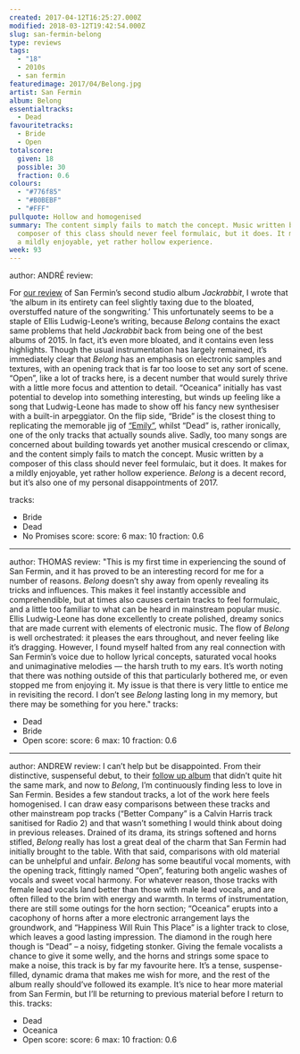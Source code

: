 ```yaml
---
created: 2017-04-12T16:25:27.000Z
modified: 2018-03-12T19:42:54.000Z
slug: san-fermin-belong
type: reviews
tags:
  - "18"
  - 2010s
  - san fermin
featuredimage: 2017/04/Belong.jpg
artist: San Fermin
album: Belong
essentialtracks:
  - Dead
favouritetracks:
  - Bride
  - Open
totalscore:
  given: 18
  possible: 30
  fraction: 0.6
colours:
  - "#776f85"
  - "#B0BEBF"
  - "#FFF"
pullquote: Hollow and homogenised
summary: The content simply fails to match the concept. Music written by a
  composer of this class should never feel formulaic, but it does. It makes for
  a mildly enjoyable, yet rather hollow experience.
week: 93
---
```

author: ANDRÉ
review: <div class="_d97"><p>For <a
  href="reviews/san-fermin-jackrabbit/" target="_blank"
  rel="noopener">our review</a> of San Fermin’s second studio album
  <em>Jackrabbit</em>, I wrote that ‘the album in its entirety can feel slightly
  taxing due to the bloated, overstuffed nature of the songwriting.’ This
  unfortunately seems to be a staple of Ellis Ludwig-Leone’s writing, because
  <em>Belong</em> contains the exact same problems that held <em>Jackrabbit</em>
  back from being one of the best albums of 2015. In fact, it’s even more
  bloated, and it contains even less highlights. Though the usual
  instrumentation has largely remained, it’s immediately clear that
  <em>Belong</em> has an emphasis on electronic samples and textures, with an
  opening track that is far too loose to set any sort of scene. “Open”, like a
  lot of tracks here, is a decent number that would surely thrive with a little
  more focus and attention to detail. “Oceanica” initially has vast potential to
  develop into something interesting, but winds up feeling like a song that
  Ludwig-Leone has made to show off his fancy new synthesiser with a built-in
  arpeggiator. On the flip side, “Bride” is the closest thing to replicating the
  memorable jig of <a href="https://www.youtube.com/watch?v=z4rnD3628N4"
  target="_blank" rel="noopener">“Emily”</a>, whilst “Dead” is, rather
  ironically, one of the only tracks that actually sounds alive. Sadly, too many
  songs are concerned about building towards yet another musical crescendo or
  climax, and the content simply fails to match the concept. Music written by a
  composer of this class should never feel formulaic, but it does. It makes for
  a mildly enjoyable, yet rather hollow experience. <em>Belong</em> is a decent
  record, but it’s also one of my personal disappointments of 2017.</p></div>
tracks:
  - Bride
  - ­Dead
  - ­No Promises
score:
  score: 6
  max: 10
  fraction: 0.6
---
author: THOMAS
review: "This is my first time in experiencing the sound of San Fermin, and it
  has proved to be an interesting record for me for a number of reasons.
  *Belong* doesn’t shy away from openly revealing its tricks and influences.
  This makes it feel instantly accessible and comprehendible, but at times also
  causes certain tracks to feel formulaic, and a little too familiar to what can
  be heard in mainstream popular music. Ellis Ludwig-Leone has done excellently
  to create polished, dreamy sonics that are made current with elements of
  electronic music. The flow of *Belong* is well orchestrated: it pleases the
  ears throughout, and never feeling like it’s dragging. However, I found myself
  halted from any real connection with San Fermin’s voice due to hollow lyrical
  concepts, saturated vocal hooks and unimaginative melodies — the harsh truth
  to my ears. It’s worth noting that there was nothing outside of this that
  particularly bothered me, or even stopped me from enjoying it. My issue is
  that there is very little to entice me in revisiting the record. I don’t see
  *Belong* lasting long in my memory, but there may be something for you here."
tracks:
  - Dead
  - ­Bride
  - ­Open
score:
  score: 6
  max: 10
  fraction: 0.6
---
author: ANDREW
review: I can’t help but be disappointed. From their distinctive, suspenseful
  debut, to their [follow up
  album](<reviews/san-fermin-jackrabbit/>) that didn’t
  quite hit the same mark, and now to *Belong*, I’m continuously finding less to
  love in San Fermin. Besides a few standout tracks, a lot of the work here
  feels homogenised. I can draw easy comparisons between these tracks and other
  mainstream pop tracks (“Better Company” is a Calvin Harris track sanitised for
  Radio 2) and that wasn’t something I would think about doing in previous
  releases. Drained of its drama, its strings softened and horns stifled,
  *Belong* really has lost a great deal of the charm that San Fermin had
  initially brought to the table. With that said, comparisons with old material
  can be unhelpful and unfair. *Belong* has some beautiful vocal moments, with
  the opening track, fittingly named “Open”, featuring both angelic washes of
  vocals and sweet vocal harmony. For whatever reason, those tracks with female
  lead vocals land better than those with male lead vocals, and are often filled
  to the brim with energy and warmth. In terms of instrumentation, there are
  still some outings for the horn section; “Oceanica” erupts into a cacophony of
  horns after a more electronic arrangement lays the groundwork, and “Happiness
  Will Ruin This Place” is a lighter track to close, which leaves a good lasting
  impression. The diamond in the rough here though is “Dead” – a noisy,
  fidgeting stonker. Giving the female vocalists a chance to give it some welly,
  and the horns and strings some space to make a noise, this track is by far my
  favourite here. It’s a tense, suspense-filled, dynamic drama that makes me
  wish for more, and the rest of the album really should’ve followed its
  example. It’s nice to hear more material from San Fermin, but I’ll be
  returning to previous material before I return to this.
tracks:
  - Dead
  - ­Oceanica
  - ­Open
score:
  score: 6
  max: 10
  fraction: 0.6

